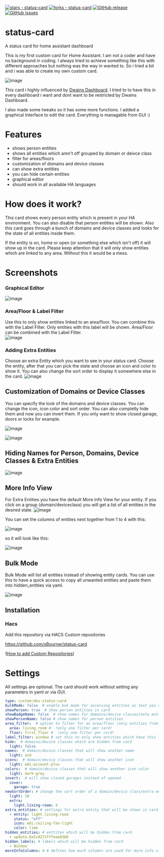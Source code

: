 [![stars - status-card](https://img.shields.io/github/stars/xBourner/status-card?style=for-the-badge)](https://github.com/xBourner/status-card)
[![forks - status-card](https://img.shields.io/github/forks/xBourner/status-card?style=for-the-badge)](https://github.com/xBourner/status-card)
[![GitHub release](https://img.shields.io/github/release/xBourner/status-card?style=for-the-badge)](https://github.com/xBourner/status-card/releases/)
[![GitHub issues](https://img.shields.io/github/issues/xBourner/status-card?style=for-the-badge)](https://github.com/xBourner/status-card/issues)
# status-card

A status card for home assistant dashboard

This is my first custom card for Home Assistant.
I am not a coder and have no background in coding. I always tried to achieve something like this with different approaches but nothing was the way in wanted to.
So i tried a bit and i was able to create my own custom card.

![image](https://github.com/user-attachments/assets/32335d69-4286-4b92-9bb4-eccf0730ff87)

This card i highly influenced by [Dwains Dashboard](https://github.com/dwainscheeren/dwains-lovelace-dashboard).
I tried to to have this in every dashboard i want and dont want to be restricted by Dwains Dashboard.

I also made some tweaks so it has some more functions.
I added a graphical Interface to edit the card. Everything is managable from GUI :)

# Features
 - shows person entities
 - shows all entities which aren't off grouped by domain or deivce class
 - filter for areas/floors
 - customization of domains and device classes
 - can show extra entities
 - you can hide certain entities
 - graphical editor
 - should work in all available HA languages

# How does it work?

This card shows every person entity which is present in your HA environment. You can also disable that person entities will be shown.
Also this card goes through a bunch of domains and device classes and looks for the state of all entities inside them.

If the entity is on, home or open (or something else which isn't off) it will show up in the card.
Please keep attention that it will only show entities which are linked to any area. Without this it would be a mess.

# Screenshots
### Graphical Editor
![image](https://github.com/user-attachments/assets/9e8d27e3-3b1f-4b36-80f1-7fde78b72d2a)


### Area/Floor & Label Filter
Use this to only show entities linked to an area/floor. You can combine this with the Label Filter. Only entities with this label will be shown. Area/Floor can be combined with the Label Filter.  
![image](https://github.com/user-attachments/assets/2872ecea-baeb-4276-b594-a71b7632a2e9)


### Adding Extra Entities
Choose an extra Entity which you want to see in your status card. Choose the entity, after that you can pick the state and choose an icon and color to show it. You can also change the sort order to display it somewhere else in the card.
![image](https://github.com/user-attachments/assets/147cce6f-0da2-4d35-aa60-9a194dabd9b9)


## Customization of Domains or Device Classes
You can specify the look of the domains and device classes. You can change the icon, icon color and sort order. You can also completly hide them and now you can invert them. If you only want to show closed garage, doors or locks for example.

![image](https://github.com/user-attachments/assets/932d00f2-07cf-4d90-b4e7-0e6924395ab5)

![image](https://github.com/user-attachments/assets/ac2d4b65-7080-43e4-a0e5-1eca345ee67b)


## Hiding Names for Person, Domains, Device Classes & Extra Entities
![image](https://github.com/user-attachments/assets/05fa0be6-6d43-4f7b-9366-6f1894f9e38f)

## More Info View
For Extra Entities you have the default More Info View for your entity. If you click on a group (domain/deviceclass) you will get a list of all entities in the desired state.
![image](https://github.com/user-attachments/assets/74b87943-5ffd-499a-b2f5-7aee07f63887)

You can set the columns of entities next together from 1 to 4 with this:

![image](https://github.com/user-attachments/assets/2a138f2c-f147-44ba-9bfe-cbafe047af6d)

so it will look like this:

![image](https://github.com/user-attachments/assets/92e49add-446a-4468-9816-a6712b663f7f)


## Bulk Mode
Bulk Mode will list all entities instead of showing entity cards. You can use this to have a quick access to copy all unwanted entities and paste them into hidden_entities via yaml.

![image](https://github.com/user-attachments/assets/3ae9712e-2430-4b8f-b358-4303f5379a15)



## Installation

### Hacs

Add this repository via HACS Custom repositories

https://github.com/xBourner/status-card

([How to add Custom Repositories](https://hacs.xyz/docs/faq/custom_repositories/))


# Settings

All settings are optional. The card should work without setting any parameters in yaml or via GUI. 

```yaml
type: custom:dev-status-card
bulkMode: false  # enable buk mode for accessing entities as text you can copy (easy to add hidden_entities)
showPerson: true  # show person entities in card
showBadgeName: false  # show names for domains/device classes/exta entities
showPersonName: false # show names for person entities
area_filter:  # option to filter for an area/floor (only entities from that area/floor will be shown)
  area: living_room #  !only one filter per card!
  floor: first_floor #  !only one filter per card!
label_filter: window # set this to only show entities which have this label assigned
hide:  # domains/device classes which are hidden from card
  light: false
names:  # domain/device classes that will show another name
  light: asd
icons:  # domain/device classes that will show another icon
  light: mdi:account-plus
colors:  # domain/device classes that will show another icon color
  light: dark-grey
invert:  # will show closed garages instaed of opened
  cover:
    garage: true
newSortOrder: # change the sort order of a domain/device class/extra entity
  light: 10
  extra:
    light.living-room: 4
extra_entities: # settings for extra entity that will be shown in card when the state is the same like you configured
  - entity: light.living-room
    status: "off"
    icon: mdi:ceiling-fan-light
    color: lime
hidden_entities: # enttites which will be hidden from card
  - update.0x5c0272fffeae0368
hidden_labels: # labels which will be hidden from card
  - Window
moreInfoColumns: 4 # defines how much columns are used for more info view (min:1; max:4; default is 4)
```






